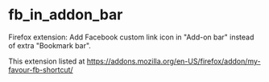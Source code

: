 # fb_in_addon_bar
Firefox extension: Add Facebook custom link icon in "Add-on bar" instead of extra "Bookmark bar".

This extension listed at https://addons.mozilla.org/en-US/firefox/addon/my-favour-fb-shortcut/ 
